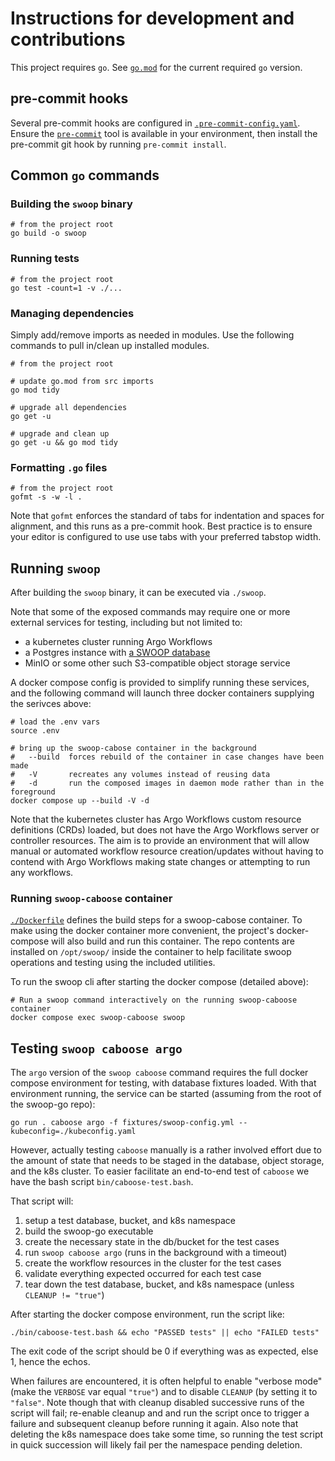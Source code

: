 # Instructions for development and contributions

This project requires `go`. See [`go.mod`](go.mod) for the current required
`go` version.

## pre-commit hooks

Several pre-commit hooks are configured in
[`.pre-commit-config.yaml`](.pre-commit-config.yaml).  Ensure the
[`pre-commit`](https://pre-commit.com/) tool is available in your environment,
then install the pre-commit git hook by running `pre-commit install`.

## Common `go` commands

### Building the `swoop` binary

```shell
# from the project root
go build -o swoop
```

### Running tests

```shell
# from the project root
go test -count=1 -v ./...
```

### Managing dependencies

Simply add/remove imports as needed in modules.  Use the following commands to
pull in/clean up installed modules.

```shell
# from the project root

# update go.mod from src imports
go mod tidy

# upgrade all dependencies
go get -u

# upgrade and clean up
go get -u && go mod tidy
```

### Formatting `.go` files

```shell
# from the project root
gofmt -s -w -l .
```

Note that `gofmt` enforces the standard of tabs for indentation and spaces for
alignment, and this runs as a pre-commit hook. Best practice is to ensure your
editor is configured to use use tabs with your preferred tabstop width.

## Running `swoop`

After building the `swoop` binary, it can be executed via `./swoop`.

Note that some of the exposed commands may require one or more external
services for testing, including but not limited to:

* a kubernetes cluster running Argo Workflows
* a Postgres instance with [a SWOOP database](https://github.com/Element84/swoop-db)
* MinIO or some other such S3-compatible object storage service

A docker compose config is provided to simplify running these services, and the
following command will launch three docker containers supplying the serivces
above:

```shell
# load the .env vars
source .env

# bring up the swoop-cabose container in the background
#   --build  forces rebuild of the container in case changes have been made
#   -V       recreates any volumes instead of reusing data
#   -d       run the composed images in daemon mode rather than in the foreground
docker compose up --build -V -d

```

Note that the kubernetes cluster has Argo Workflows custom resource definitions
(CRDs) loaded, but does not have the Argo Workflows server or controller
resources. The aim is to provide an environment that will allow manual or
automated workflow resource creation/updates without having to contend with
Argo Workflows making state changes or attempting to run any workflows.

### Running `swoop-caboose` container

[`./Dockerfile`](./Dockerfile) defines the build steps for a swoop-cabose
container.  To make using the docker container more convenient, the project's
docker-compose will also build and run this container. The repo contents are
installed on `/opt/swoop/` inside the container to help facilitate swoop
operations and testing using the included utilities.

To run the swoop cli after starting the docker compose (detailed above):

```shell
# Run a swoop command interactively on the running swoop-caboose container
docker compose exec swoop-caboose swoop
```

## Testing `swoop caboose argo`

The `argo` version of the `swoop caboose` command requires the full docker
compose environment for testing, with database fixtures loaded. With that
environment running, the service can be started (assuming from the root of the
swoop-go repo):

```shell
go run . caboose argo -f fixtures/swoop-config.yml --kubeconfig=./kubeconfig.yaml
```

However, actually testing `caboose` manually is a rather involved effort due to
the amount of state that needs to be staged in the database, object storage,
and the k8s cluster. To easier facilitate an end-to-end test of `caboose` we
have the bash script `bin/caboose-test.bash`.

That script will:

1. setup a test database, bucket, and k8s namespace
2. build the swoop-go executable
3. create the necessary state in the db/bucket for the test cases
4. run `swoop caboose argo` (runs in the background with a timeout)
5. create the workflow resources in the cluster for the test cases
6. validate everything expected occurred for each test case
7. tear down the test database, bucket, and k8s namespace (unless `CLEANUP !=
   "true"`)

After starting the docker compose environment, run the script like:

```shell
./bin/caboose-test.bash && echo "PASSED tests" || echo "FAILED tests"
```

The exit code of the script should be 0 if everything was as expected, else 1,
hence the echos.

When failures are encountered, it is often helpful to enable "verbose mode"
(make the `VERBOSE` var equal `"true"`) and to disable `CLEANUP` (by setting it
to `"false"`. Note though that with cleanup disabled successive runs of the
script will fail; re-enable cleanup and and run the script once to trigger a
failure and subsequent cleanup before running it again. Also note that deleting
the k8s namespace does take some time, so running the test script in quick
succession will likely fail per the namespace pending deletion.
